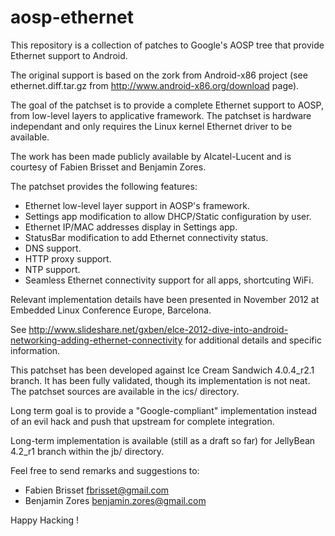 aosp-ethernet
=============

This repository is a collection of patches to Google's AOSP tree
that provide Ethernet support to Android.

The original support is based on the zork from Android-x86 project
(see ethernet.diff.tar.gz from http://www.android-x86.org/download page).

The goal of the patchset is to provide a complete Ethernet support to
AOSP, from low-level layers to applicative framework.
The patchset is hardware independant and only requires the Linux kernel
Ethernet driver to be available.

The work has been made publicly available by Alcatel-Lucent and is
courtesy of Fabien Brisset and Benjamin Zores.

The patchset provides the following features:
- Ethernet low-level layer support in AOSP's framework.
- Settings app modification to allow DHCP/Static configuration by user.
- Ethernet IP/MAC addresses display in Settings app.
- StatusBar modification to add Ethernet connectivity status.
- DNS support.
- HTTP proxy support.
- NTP support.
- Seamless Ethernet connectivity support for all apps, shortcuting WiFi.

Relevant implementation details have been presented in November 2012
at Embedded Linux Conference Europe, Barcelona.

See http://www.slideshare.net/gxben/elce-2012-dive-into-android-networking-adding-ethernet-connectivity
for additional details and specific information.

This patchset has been developed against Ice Cream Sandwich 4.0.4_r2.1 branch.
It has been fully validated, though its implementation is not neat.
The patchset sources are available in the ics/ directory.

Long term goal is to provide a "Google-compliant" implementation instead
of an evil hack and push that upstream for complete integration.

Long-term implementation is available (still as a draft so far)
for JellyBean 4.2_r1 branch within the jb/ directory.

Feel free to send remarks and suggestions to:
- Fabien Brisset <fbrisset@gmail.com>
- Benjamin Zores <benjamin.zores@gmail.com>

Happy Hacking !

